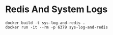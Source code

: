 # Redis And System Logs
```
docker build -t sys-log-and-redis .
docker run -it --rm -p 6379 sys-log-and-redis
```
